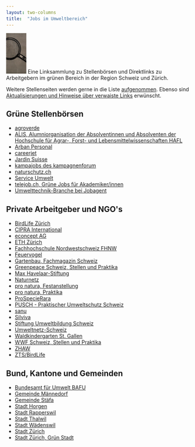 ```yaml
---
layout: two-columns
title:  "Jobs im Umweltbereich"
---
```

<img class="leadimage left" width="55" title="Jobs im Umweltbereich" src="/hintergrundwissen/jobs-im-umweltbereich/jobs-im-umweltbereich.jpg"> Eine Linksammlung zu Stellenbörsen und Direktlinks zu Arbeitgebern im grünen Bereich in der Region Schweiz und Zürich.

Weitere Stellenseiten werden gerne in die Liste [aufgenommen][kontakt]. Ebenso sind [Aktualisierungen und Hinweise über verwaiste Links][kontakt] erwünscht.

[kontakt]: /ueber-uns/kontakt/

## Grüne Stellenbörsen

- [agroverde][41]
- [ALIS, Alumniorganisation der Absolventinnen und Absolventen der Hochschule für Agrar-, Forst- und Lebensmittelwissenschaften HAFL][44]
- [Arban Personal][27]
- [careerjet][45]
- [Jardin Suisse][31]
- [kampajobs des kampagnenforum][9]
- [naturschutz.ch][11]
- [Service Umwelt][25]
- [telejob.ch, Grüne Jobs für Akademiker/innen][30]
- [Umwelttechnik-Branche bei Jobagent][43]

## Private Arbeitgeber und NGO's

<!-- - [Bioterra][39] -->
- [BirdLife Zürich][3]
- [CIPRA International][37]
- [econcept AG][42]
- [ETH Zürich][35]
- [Fachhochschule Nordwestschweiz FHNW][4]
- [Feuervogel][1]
- [Gartenbau, Fachmagazin Schweiz][38]
- [Greenpeace Schweiz, Stellen und Praktika][5]
- [Max Havelaar-Stiftung][24]
- [Naturnetz][10]
- [pro natura, Festanstellung][28]
- [pro natura, Praktika][29]
- [ProSpecieRara][12]
- [PUSCH - Praktischer Umweltschutz Schweiz][13]
- [sanu][36]
- [Silviva][14]
- [Stiftung Umweltbildung Schweiz][18]
- [Umweltnetz-Schweiz][40]
- [Waldkindergarten St. Gallen][19]
- [WWF Schweiz, Stellen und Praktika][20]
- [ZHAW][22]
- [ZTS/BirdLife][46]

## Bund, Kantone und Gemeinden

- [Bundesamt für Umwelt BAFU][2]
- [Gemeinde Männedorf][23]
- [Gemeinde Stäfa][33]
- [Stadt Horgen][17]
- [Stadt Rapperswil][34]
- [Stadt Thalwil][16]
- [Stadt Wädenswil][15]
- [Stadt Zürich][26]
- [Stadt Zürich, Grün Stadt][32]


[0]: /blog/2012/01/17/webseiten-taeglich-automatisch-auf-aenderungen-pruefen/
[1]: http://www.feuervogel.ch/jobboerse/
[2]: http://www.bafu.admin.ch/org/00831/index.html?lang=de
[3]: http://www.birdlife-zuerich.ch/wir-ueber-uns/offene-stellen/
[4]: http://internet1.refline.ch/655298/search.html?lang=de
[5]: http://www.greenpeace.org/switzerland/de/Uber-uns/Jobs/
[7DOWN]: http://www.greenpeace.org/switzerland/de/Aktiv-werden/Ein-Praktikum-bei-Greenpeace-Schweiz/
[9]: http://kampajobs.ch/
[10]: http://www.naturnetz.ch/naturnetz/stellen/
[11]: http://naturschutz.ch/jobs
[12]: https://www.prospecierara.ch/de/stellen_praktika/
[13]: http://www.pusch.ch/offene-stellen/
[14]: http://www.silviva.ch/index.php?option=com_content&view=category&layout=blog&id=71&Itemid=408&lang=german
[15]: http://www.waedenswil.ch/de/verwaltung/stellen/
[16]: http://www.thalwil.ch/de/verwaltung/stellen/
[17]: http://www.horgen.ch/de/politikverwaltung/verwaltung/stellen/
[18]: http://www.umweltbildung.ch/index.html
[19]: http://www.waldkinder-sg.ch/contento/Info/Jobs.aspx
[20]: http://www.wwf.ch/de/ueberuns/jobs/
[22]: https://www.zhaw.ch/de/jobs/offene-stellen/
[23]: https://secure.i-web.ch/gemweb/maennedorf/de/verwaltung/offenestellen/
[24]: http://www.maxhavelaar.ch/de/fairtrade/ueber-max-havelaar/stellen/
[25]: http://www.service-umwelt.ch/de/Stellenmarkt/
[26]: https://e-gov.stadt-zuerich.ch/jobsuche/JobsServlet?filter=aus
[27]: http://www.arban.ch/stellen/stellen.php?typ=10&category=4000
[28]: http://www.pronatura.ch/festanstellungen
[29]: http://www.pronatura.ch/praktika
[30]: http://www.telejob.ch/search/academics/umwelt/13/2
[31]: http://www.jardinsuisse.ch/gplus/arbeitsstelle0/arbeitsstelle.html
[32]: https://e-gov.stadt-zuerich.ch/jobsuche/JobsServlet?filter=ein&remo=3570
[33]: http://www.staefa.ch/xml_1/internet/de/application/d118/f191.cfm
[34]: http://www.rapperswil-jona.ch/de/verwaltung/stellen/
[35]: http://internet1.refline.ch/845721/search.html?lang=de
[36]: http://www.sanu.ch/html/netzwerk/stellenmarkt-de.cfm
[37]: http://www.cipra.org/de/stellen
[38]: http://www.gartenbau-online.ch/stellenmarkt
[39DOWN]: http://bioterra.ch/site/index.php?option=com_content&view=article&id=363&Itemid=224
[40]: http://www.umweltnetz-schweiz.ch/jobs.html
[41]: http://www.agroverde.ch/content.cfm?site=6
[42]: http://www.econcept.ch/de/portrait/offene-stellen.html
[43]: https://www.jobagent.ch/component/jobagent/category/BrancheUmwelttechnik.html
[44]: http://www.alis.ch/index.php?id=5
[45]: http://www.careerjet.ch/umwelt-jobs.html
[46]: http://www.birdlife-zuerich.ch/wir-ueber-uns/offene-stellen/